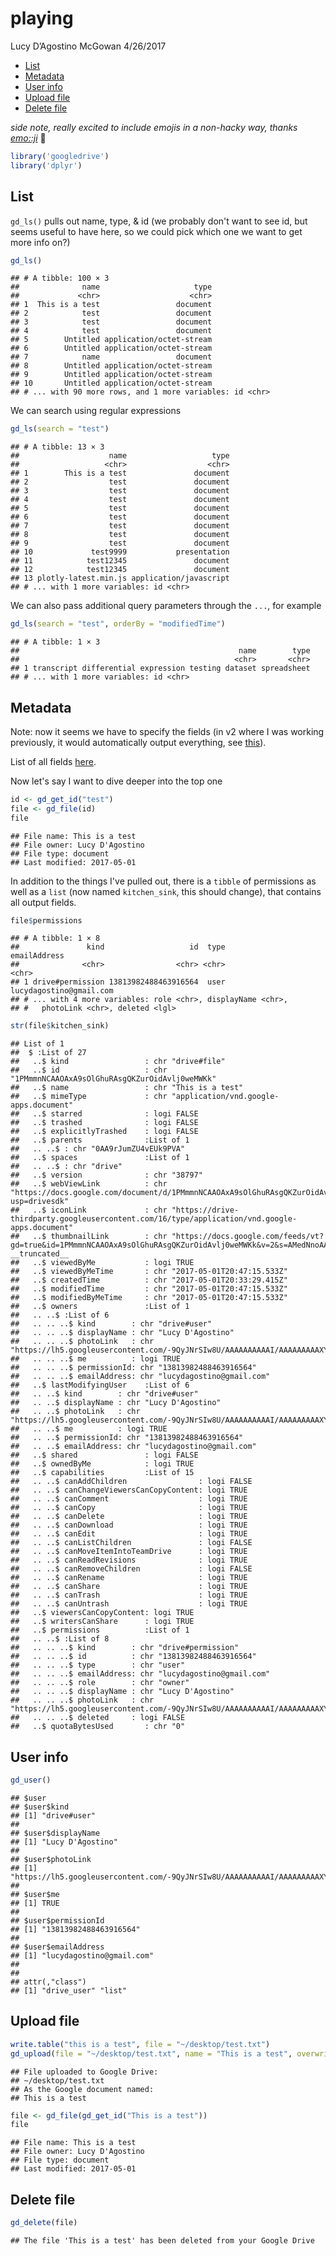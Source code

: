 playing
================
Lucy D’Agostino McGowan
4/26/2017

-   [List](#list)
-   [Metadata](#metadata)
-   [User info](#user-info)
-   [Upload file](#upload-file)
-   [Delete file](#delete-file)

*side note, really excited to include emojis in a non-hacky way, thanks [emo::ji](http://github.com/hadley/emo)* 🌻

``` r
library('googledrive')
library('dplyr')
```

List
----

`gd_ls()` pulls out name, type, & id (we probably don't want to see id, but seems useful to have here, so we could pick which one we want to get more info on?)

``` r
gd_ls()
```

    ## # A tibble: 100 × 3
    ##              name                     type
    ##             <chr>                    <chr>
    ## 1  This is a test                 document
    ## 2            test                 document
    ## 3            test                 document
    ## 4            test                 document
    ## 5        Untitled application/octet-stream
    ## 6        Untitled application/octet-stream
    ## 7            name                 document
    ## 8        Untitled application/octet-stream
    ## 9        Untitled application/octet-stream
    ## 10       Untitled application/octet-stream
    ## # ... with 90 more rows, and 1 more variables: id <chr>

We can search using regular expressions

``` r
gd_ls(search = "test")
```

    ## # A tibble: 13 × 3
    ##                    name                   type
    ##                   <chr>                  <chr>
    ## 1        This is a test               document
    ## 2                  test               document
    ## 3                  test               document
    ## 4                  test               document
    ## 5                  test               document
    ## 6                  test               document
    ## 7                  test               document
    ## 8                  test               document
    ## 9                  test               document
    ## 10             test9999           presentation
    ## 11            test12345               document
    ## 12            test12345               document
    ## 13 plotly-latest.min.js application/javascript
    ## # ... with 1 more variables: id <chr>

We can also pass additional query parameters through the `...`, for example

``` r
gd_ls(search = "test", orderBy = "modifiedTime")
```

    ## # A tibble: 1 × 3
    ##                                                 name        type
    ##                                                <chr>       <chr>
    ## 1 transcript differential expression testing dataset spreadsheet
    ## # ... with 1 more variables: id <chr>

Metadata
--------

Note: now it seems we have to specify the fields (in v2 where I was working previously, it would automatically output everything, see [this](https://developers.google.com/drive/v3/web/migration)).

List of all fields [here](https://developers.google.com/drive/v3/web/migration).

Now let's say I want to dive deeper into the top one

``` r
id <- gd_get_id("test")
file <- gd_file(id)
file
```

    ## File name: This is a test 
    ## File owner: Lucy D'Agostino 
    ## File type: document 
    ## Last modified: 2017-05-01

In addition to the things I've pulled out, there is a `tibble` of permissions as well as a `list` (now named `kitchen_sink`, this should change), that contains all output fields.

``` r
file$permissions
```

    ## # A tibble: 1 × 8
    ##               kind                   id  type            emailAddress
    ##              <chr>                <chr> <chr>                   <chr>
    ## 1 drive#permission 13813982488463916564  user lucydagostino@gmail.com
    ## # ... with 4 more variables: role <chr>, displayName <chr>,
    ## #   photoLink <chr>, deleted <lgl>

``` r
str(file$kitchen_sink)
```

    ## List of 1
    ##  $ :List of 27
    ##   ..$ kind                 : chr "drive#file"
    ##   ..$ id                   : chr "1PMmmnNCAAOAxA9sOlGhuRAsgQKZurOidAvlj0weMWKk"
    ##   ..$ name                 : chr "This is a test"
    ##   ..$ mimeType             : chr "application/vnd.google-apps.document"
    ##   ..$ starred              : logi FALSE
    ##   ..$ trashed              : logi FALSE
    ##   ..$ explicitlyTrashed    : logi FALSE
    ##   ..$ parents              :List of 1
    ##   .. ..$ : chr "0AA9rJumZU4vEUk9PVA"
    ##   ..$ spaces               :List of 1
    ##   .. ..$ : chr "drive"
    ##   ..$ version              : chr "38797"
    ##   ..$ webViewLink          : chr "https://docs.google.com/document/d/1PMmmnNCAAOAxA9sOlGhuRAsgQKZurOidAvlj0weMWKk/edit?usp=drivesdk"
    ##   ..$ iconLink             : chr "https://drive-thirdparty.googleusercontent.com/16/type/application/vnd.google-apps.document"
    ##   ..$ thumbnailLink        : chr "https://docs.google.com/feeds/vt?gd=true&id=1PMmmnNCAAOAxA9sOlGhuRAsgQKZurOidAvlj0weMWKk&v=2&s=AMedNnoAAAAAWQe7Y8tDUk1j4SEnBhLn"| __truncated__
    ##   ..$ viewedByMe           : logi TRUE
    ##   ..$ viewedByMeTime       : chr "2017-05-01T20:47:15.533Z"
    ##   ..$ createdTime          : chr "2017-05-01T20:33:29.415Z"
    ##   ..$ modifiedTime         : chr "2017-05-01T20:47:15.533Z"
    ##   ..$ modifiedByMeTime     : chr "2017-05-01T20:47:15.533Z"
    ##   ..$ owners               :List of 1
    ##   .. ..$ :List of 6
    ##   .. .. ..$ kind        : chr "drive#user"
    ##   .. .. ..$ displayName : chr "Lucy D'Agostino"
    ##   .. .. ..$ photoLink   : chr "https://lh5.googleusercontent.com/-9QyJNrSIw8U/AAAAAAAAAAI/AAAAAAAAAXY/zcdEycKqKQk/s64/photo.jpg"
    ##   .. .. ..$ me          : logi TRUE
    ##   .. .. ..$ permissionId: chr "13813982488463916564"
    ##   .. .. ..$ emailAddress: chr "lucydagostino@gmail.com"
    ##   ..$ lastModifyingUser    :List of 6
    ##   .. ..$ kind        : chr "drive#user"
    ##   .. ..$ displayName : chr "Lucy D'Agostino"
    ##   .. ..$ photoLink   : chr "https://lh5.googleusercontent.com/-9QyJNrSIw8U/AAAAAAAAAAI/AAAAAAAAAXY/zcdEycKqKQk/s64/photo.jpg"
    ##   .. ..$ me          : logi TRUE
    ##   .. ..$ permissionId: chr "13813982488463916564"
    ##   .. ..$ emailAddress: chr "lucydagostino@gmail.com"
    ##   ..$ shared               : logi FALSE
    ##   ..$ ownedByMe            : logi TRUE
    ##   ..$ capabilities         :List of 15
    ##   .. ..$ canAddChildren                : logi FALSE
    ##   .. ..$ canChangeViewersCanCopyContent: logi TRUE
    ##   .. ..$ canComment                    : logi TRUE
    ##   .. ..$ canCopy                       : logi TRUE
    ##   .. ..$ canDelete                     : logi TRUE
    ##   .. ..$ canDownload                   : logi TRUE
    ##   .. ..$ canEdit                       : logi TRUE
    ##   .. ..$ canListChildren               : logi FALSE
    ##   .. ..$ canMoveItemIntoTeamDrive      : logi TRUE
    ##   .. ..$ canReadRevisions              : logi TRUE
    ##   .. ..$ canRemoveChildren             : logi FALSE
    ##   .. ..$ canRename                     : logi TRUE
    ##   .. ..$ canShare                      : logi TRUE
    ##   .. ..$ canTrash                      : logi TRUE
    ##   .. ..$ canUntrash                    : logi TRUE
    ##   ..$ viewersCanCopyContent: logi TRUE
    ##   ..$ writersCanShare      : logi TRUE
    ##   ..$ permissions          :List of 1
    ##   .. ..$ :List of 8
    ##   .. .. ..$ kind        : chr "drive#permission"
    ##   .. .. ..$ id          : chr "13813982488463916564"
    ##   .. .. ..$ type        : chr "user"
    ##   .. .. ..$ emailAddress: chr "lucydagostino@gmail.com"
    ##   .. .. ..$ role        : chr "owner"
    ##   .. .. ..$ displayName : chr "Lucy D'Agostino"
    ##   .. .. ..$ photoLink   : chr "https://lh5.googleusercontent.com/-9QyJNrSIw8U/AAAAAAAAAAI/AAAAAAAAAXY/zcdEycKqKQk/s64/photo.jpg"
    ##   .. .. ..$ deleted     : logi FALSE
    ##   ..$ quotaBytesUsed       : chr "0"

User info
---------

``` r
gd_user()
```

    ## $user
    ## $user$kind
    ## [1] "drive#user"
    ## 
    ## $user$displayName
    ## [1] "Lucy D'Agostino"
    ## 
    ## $user$photoLink
    ## [1] "https://lh5.googleusercontent.com/-9QyJNrSIw8U/AAAAAAAAAAI/AAAAAAAAAXY/zcdEycKqKQk/s64/photo.jpg"
    ## 
    ## $user$me
    ## [1] TRUE
    ## 
    ## $user$permissionId
    ## [1] "13813982488463916564"
    ## 
    ## $user$emailAddress
    ## [1] "lucydagostino@gmail.com"
    ## 
    ## 
    ## attr(,"class")
    ## [1] "drive_user" "list"

Upload file
-----------

``` r
write.table("this is a test", file = "~/desktop/test.txt")
gd_upload(file = "~/desktop/test.txt", name = "This is a test", overwrite = TRUE)
```

    ## File uploaded to Google Drive: 
    ## ~/desktop/test.txt 
    ## As the Google document named:
    ## This is a test

``` r
file <- gd_file(gd_get_id("This is a test"))
file
```

    ## File name: This is a test 
    ## File owner: Lucy D'Agostino 
    ## File type: document 
    ## Last modified: 2017-05-01

Delete file
-----------

``` r
gd_delete(file)
```

    ## The file 'This is a test' has been deleted from your Google Drive
